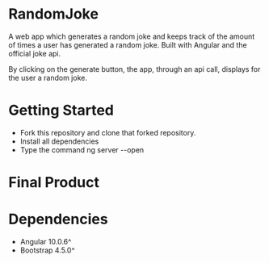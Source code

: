# RandomJoke

A web app which generates a random joke and keeps track of the amount of times a user has generated a random joke. Built with Angular and the official joke api.

By clicking on the generate button, the app, through an api call, displays for the user a random joke.

# Getting Started

* Fork this repository and clone that forked repository.
* Install all dependencies
* Type the command ng server --open

# Final Product

# Dependencies

* Angular 10.0.6^
* Bootstrap 4.5.0^
